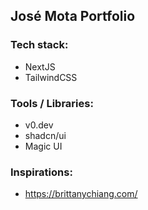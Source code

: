 ## José Mota Portfolio

### Tech stack:

- NextJS
- TailwindCSS

### Tools / Libraries:

- v0.dev
- shadcn/ui
- Magic UI

### Inspirations:

- https://brittanychiang.com/
